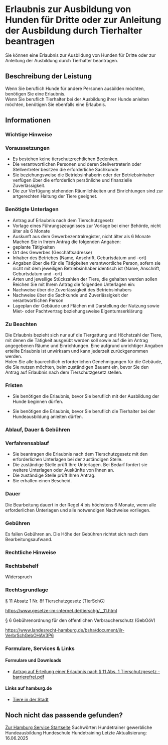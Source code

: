 # Erlaubnis zur Ausbildung von Hunden für Dritte oder zur Anleitung der Ausbildung durch Tierhalter beantragen
Sie können eine Erlaubnis zur Ausbildung von Hunden für Dritte oder zur Anleitung der Ausbildung durch Tierhalter beantragen.

## Beschreibung der Leistung
Wenn Sie beruflich Hunde für andere Personen ausbilden möchten, benötigen Sie eine Erlaubnis.  
Wenn Sie beruflich Tierhalter bei der Ausbildung ihrer Hunde anleiten möchten, benötigen Sie ebenfalls eine Erlaubnis.

## Informationen

### Wichtige Hinweise

### Voraussetzungen
* Es bestehen keine tierschutzrechtlichen Bedenken.
* Die verantwortlichen Personen und deren Stellvertreterin oder Stellvertreter besitzen die erforderliche Sachkunde
* Sie beziehungsweise die Betriebsinhaberin oder der Betriebsinhaber verfügen über die erforderlich persönliche und finanzielle Zuverlässigkeit.
* Die zur Verfügung stehenden Räumlichkeiten und Einrichtungen sind zur artgerechten Haltung der Tiere geeignet.

### Benötigte Unterlagen
* Antrag auf Erlaubnis nach dem Tierschutzgesetz
* Vorlage eines Führungszeugnisses zur Vorlage bei einer Behörde, nicht älter als 6 Monate
* Auskunft aus dem Gewerbezentralregister, nicht älter als 6 Monate
Machen Sie in Ihrem Antrag die folgenden Angaben:
* geplante Tätigkeiten
* Ort des Gewerbes (Geschäftsadresse)
* Inhaber des Betriebes (Name, Anschrift, Geburtsdatum und –ort)
* Angaben über die für die Tätigkeiten verantwortliche Person, sofern sie nicht mit dem jeweiligen Betriebsinhaber identisch ist (Name, Anschrift, Geburtsdatum und –ort)
* Arten und jeweilige Stückzahlen der Tiere, die gehalten werden sollen
Reichen Sie mit Ihrem Antrag die folgenden Unterlagen ein:
* Nachweise über die Zuverlässigkeit des Betriebsinhabers
* Nachweise über die Sachkunde und Zuverlässigkeit der verantwortlichen Person
* Lageplan der Gebäude und Flächen mit Darstellung der Nutzung sowie Miet- oder Pachtvertrag beziehungsweise Eigentumserklärung

### Zu Beachten
Die Erlaubnis bezieht sich nur auf die Tiergattung und Höchstzahl der Tiere, mit denen die Tätigkeit ausgeübt werden soll sowie auf die im Antrag angegebenen Räume und Einrichtungen. Eine aufgrund unrichtiger Angaben erteilte Erlaubnis ist unwirksam und kann jederzeit zurückgenommen werden.  
Holen Sie alle baurechtlich erforderlichen Genehmigungen für die Gebäude, die Sie nutzen möchten, beim zuständigen Bauamt ein, bevor Sie den Antrag auf Erlaubnis nach dem Tierschutzgesetz stellen.

### Fristen

* Sie benötigen die Erlaubnis, bevor Sie beruflich mit der Ausbildung der Hunde beginnen dürfen.

* Sie benötigen die Erlaubnis, bevor Sie beruflich die Tierhalter bei der Hundeausbildung anleiten dürfen.

### Ablauf, Dauer & Gebühren

### Verfahrensablauf
* Sie beantragen die Erlaubnis nach dem Tierschutzgesetz mit den erforderlichen Unterlagen bei der zuständigen Stelle.
* Die zuständige Stelle prüft Ihre Unterlagen. Bei Bedarf fordert sie weitere Unterlagen oder Auskünfte von Ihnen an.
* Die zuständige Stelle prüft Ihren Antrag.
* Sie erhalten einen Bescheid.

### Dauer
Die Bearbeitung dauert in der Regel 4 bis höchstens 6 Monate, wenn alle erforderlichen Unterlagen und alle notwendigen Nachweise vorliegen.

### Gebühren
Es fallen Gebühren an. Die Höhe der Gebühren richtet sich nach dem Bearbeitungsaufwand.

### Rechtliche Hinweise

### Rechtsbehelf
Widerspruch

### Rechtsgrundlage
§ 11 Absatz 1 Nr. 8f Tierschutzgesetz (TierSchG)  

<https://www.gesetze-im-internet.de/tierschg/__11.html>  

§ 6 Gebührenordnung für den öffentlichen Verbraucherschutz (GebOöV)  

<https://www.landesrecht-hamburg.de/bsha/document/jlr-VerbrSchGebOHAV3P6>

### Formulare, Services & Links

#### Formulare und Downloads
* [Antrag auf Erteilung einer Erlaubnis nach § 11 Abs. 1 Tierschutzgesetz - barrierefrei.pdf](https://fhh1.hamburg.de/Dibis/form/pdf/Antrag_auf_Erteilung_einer_Erlaubnis_nach_Paragraph_11_Abs._1_Tierschutzgesetz_7864-6-barrierefrei.pdf)

#### Links auf hamburg.de
* [Tiere in der Stadt](https://www.hamburg.de/tiere)

## Noch nicht das passende gefunden?
 [Zur Hamburg Service Startseite](/service/)
Suchwörter: Hundetrainer gewerbliche Hundeausbildung Hundeschule Hundetraining
Letzte Aktualisierung: 16.06.2025